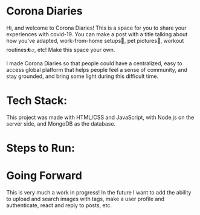 # Corona Diaries

Hi, and welcome to Corona Diaries! This is a space for you to share your experiences with covid-19. You can make a post with a title talking about how you've adapted, work-from-home setups🏡, pet pictures🐶, workout routines⛹️‍♂️, etc! Make this space your own.

I made Corona Diaries so that people could have a centralized, easy to access global platform that helps people feel a sense of community, and stay grounded, and bring some light during this difficult time.

# Tech Stack:
This project was made with HTML/CSS and JavaScript, with Node.js on the server side, and MongoDB as the database. 

# Steps to Run:

# Going Forward
This is very much a work in progress! In the future I want to add the ability to upload and search images with tags, make a user profile and authenticate, react and reply to posts, etc.
